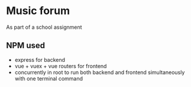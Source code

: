 # Music forum
As part of a school assignment

## NPM used
* express for backend
* vue + vuex + vue routers for frontend
* concurrently in root to run both backend and frontend simultaneously with one terminal command 
